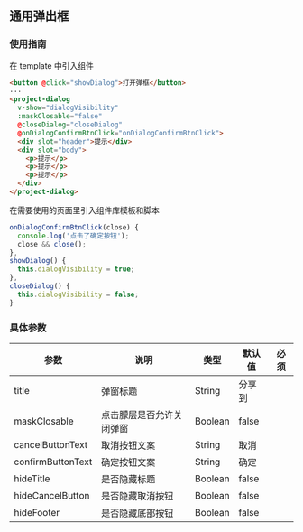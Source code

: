 ## 通用弹出框

### 使用指南
在 template 中引入组件
```html
<button @click="showDialog">打开弹框</button>
···
<project-dialog
  v-show="dialogVisibility"
  :maskClosable="false"
  @closeDialog="closeDialog"
  @onDialogConfirmBtnClick="onDialogConfirmBtnClick">
  <div slot="header">提示</div>
  <div slot="body">
    <p>提示</p>
    <p>提示</p>
    <p>提示</p>
  </div>
</project-dialog>
```

在需要使用的页面里引入组件库模板和脚本
```js
onDialogConfirmBtnClick(close) {
  console.log('点击了确定按钮');
  close && close();
},
showDialog() {
  this.dialogVisibility = true;
},
closeDialog() {
  this.dialogVisibility = false;
}
```

### 具体参数
| 参数       | 说明      | 类型       | 默认值       | 必须      |
|-----------|-----------|-----------|-------------|-------------|
| title | 弹窗标题 | String  | 分享到 | |
| maskClosable | 点击朦层是否允许关闭弹窗 | Boolean | false | |
| cancelButtonText | 取消按钮文案 | String  | 取消 | |
| confirmButtonText | 确定按钮文案 | String  | 确定 | |
| hideTitle | 是否隐藏标题 | Boolean  | false | |
| hideCancelButton | 是否隐藏取消按钮 | Boolean  | false | |
| hideFooter | 是否隐藏底部按钮 | Boolean  | false | |

